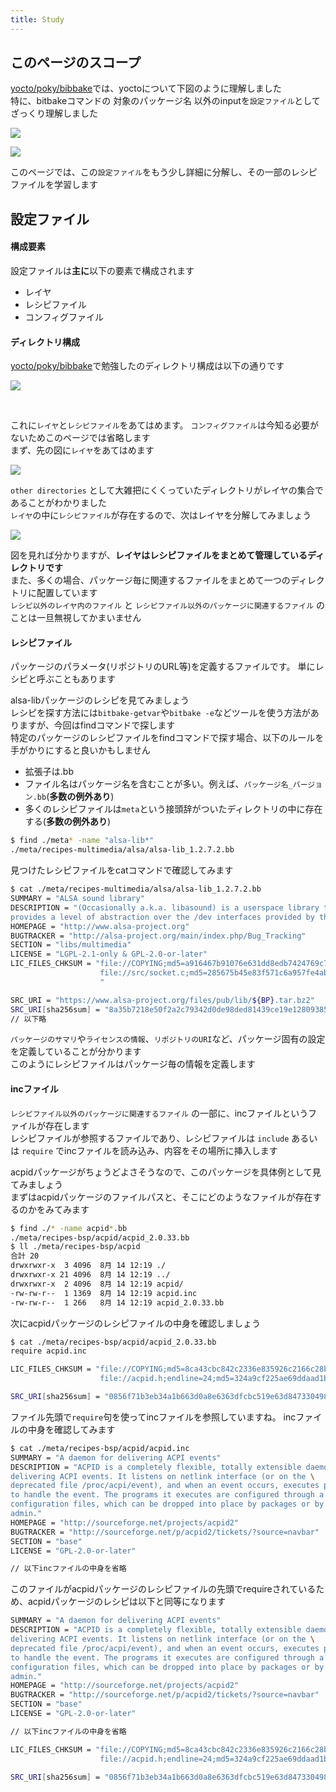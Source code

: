 ```yaml
---
title: Study
---
```


## このページのスコープ

[yocto/poky/bibbake](../01-yocto-poky-bitbake/study.md)では、yoctoについて下図のように理解しました  
特に、bitbakeコマンドの 対象のパッケージ名 以外のinputを`設定ファイル`としてざっくり理解しました  

![](../01-yocto-poky-bitbake/images/os-build.drawio.svg)

![](../01-yocto-poky-bitbake/images/package-build.drawio.svg)

このページでは、この`設定ファイル`をもう少し詳細に分解し、その一部のレシピファイルを学習します  

## 設定ファイル

#### 構成要素

設定ファイルは**主に**以下の要素で構成されます  

* レイヤ  
* レシピファイル  
* コンフィグファイル  

#### ディレクトリ構成

[yocto/poky/bibbake](../01-yocto-poky-bitbake/study.md)で勉強したのディレクトリ構成は以下の通りです  

![](../01-yocto-poky-bitbake/images/poky_directory.drawio.svg)

</br>

これに`レイヤ`と`レシピファイル`をあてはめます。 `コンフィグファイル`は今知る必要がないためこのページでは省略します  
まず、先の図に`レイヤ`をあてはめます  

![](./images/poky_directory_rough.drawio.svg)

`other directories` として大雑把にくくっていたディレクトリがレイヤの集合であることがわかりました   
`レイヤ`の中に`レシピファイル`が存在するので、次はレイヤを分解してみましょう  

![](./images/poky_directory.drawio.svg)

図を見れば分かりますが、**レイヤはレシピファイルをまとめて管理しているディレクトリです**  
また、多くの場合、パッケージ毎に関連するファイルをまとめて一つのディレクトリに配置しています  
`レシピ以外のレイヤ内のファイル` と `レシピファイル以外のパッケージに関連するファイル` のことは一旦無視してかまいません  

#### レシピファイル
パッケージのパラメータ(リポジトリのURL等)を定義するファイルです。 単にレシピと呼ぶこともあります   

alsa-libパッケージのレシピを見てみましょう  
レシピを探す方法には`bitbake-getvar`や`bitbake -e`などツールを使う方法がありますが、今回はfindコマンドで探します   
特定のパッケージのレシピファイルをfindコマンドで探す場合、以下のルールを手がかりにすると良いかもしません   

* 拡張子は.bb
* ファイル名はパッケージ名を含むことが多い。例えば、`パッケージ名_バージョン.bb`(**多数の例外あり**)
* 多くのレシピファイルは`meta`という接頭辞がついたディレクトリの中に存在する(**多数の例外あり**)

~~~bash
$ find ./meta* -name "alsa-lib*"
./meta/recipes-multimedia/alsa/alsa-lib_1.2.7.2.bb
~~~

見つけたレシピファイルをcatコマンドで確認してみます  

~~~bash
$ cat ./meta/recipes-multimedia/alsa/alsa-lib_1.2.7.2.bb
SUMMARY = "ALSA sound library"
DESCRIPTION = "(Occasionally a.k.a. libasound) is a userspace library that \
provides a level of abstraction over the /dev interfaces provided by the kernel modules."
HOMEPAGE = "http://www.alsa-project.org"
BUGTRACKER = "http://alsa-project.org/main/index.php/Bug_Tracking"
SECTION = "libs/multimedia"
LICENSE = "LGPL-2.1-only & GPL-2.0-or-later"
LIC_FILES_CHKSUM = "file://COPYING;md5=a916467b91076e631dd8edb7424769c7 \
                    file://src/socket.c;md5=285675b45e83f571c6a957fe4ab79c93;beginline=9;endline=24 \
                    "

SRC_URI = "https://www.alsa-project.org/files/pub/lib/${BP}.tar.bz2"
SRC_URI[sha256sum] = "8a35b7218e50f2a2c79342d0de98ded81439ce19e12809385ec9be9596de7c2f"
// 以下略
~~~

`パッケージのサマリ`や`ライセンスの情報`、`リポジトリのURI`など、パッケージ固有の設定を定義していることが分かります  
このようにレシピファイルはパッケージ毎の情報を定義します  


#### incファイル
`レシピファイル以外のパッケージに関連するファイル` の一部に、incファイルというファイルが存在します  
レシピファイルが参照するファイルであり、レシピファイルは `include` あるいは `require` でincファイルを読み込み、内容をその場所に挿入します  

acpidパッケージがちょうどよさそうなので、このパッケージを具体例として見てみましょう  
まずはacpidパッケージのファイルパスと、そこにどのようなファイルが存在するのかをみてみます  

~~~bash
$ find ./* -name acpid*.bb
./meta/recipes-bsp/acpid/acpid_2.0.33.bb
$ ll ./meta/recipes-bsp/acpid
合計 20
drwxrwxr-x  3 4096  8月 14 12:19 ./
drwxrwxr-x 21 4096  8月 14 12:19 ../
drwxrwxr-x  2 4096  8月 14 12:19 acpid/
-rw-rw-r--  1 1369  8月 14 12:19 acpid.inc
-rw-rw-r--  1 266   8月 14 12:19 acpid_2.0.33.bb
~~~

次にacpidパッケージのレシピファイルの中身を確認しましょう  

~~~bash
$ cat ./meta/recipes-bsp/acpid/acpid_2.0.33.bb
require acpid.inc

LIC_FILES_CHKSUM = "file://COPYING;md5=8ca43cbc842c2336e835926c2166c28b \
                    file://acpid.h;endline=24;md5=324a9cf225ae69ddaad1bf9d942115b5"

SRC_URI[sha256sum] = "0856f71b3eb34a1b663d0a8e6363dfcbc519e63d847330498898658e2972dbe8"
~~~

ファイル先頭で`require`句を使ってincファイルを参照していますね。 incファイルの中身を確認してみます  

~~~bash
$ cat ./meta/recipes-bsp/acpid/acpid.inc 
SUMMARY = "A daemon for delivering ACPI events"
DESCRIPTION = "ACPID is a completely flexible, totally extensible daemon for \
delivering ACPI events. It listens on netlink interface (or on the \
deprecated file /proc/acpi/event), and when an event occurs, executes programs \
to handle the event. The programs it executes are configured through a set of \
configuration files, which can be dropped into place by packages or by the \
admin."
HOMEPAGE = "http://sourceforge.net/projects/acpid2"
BUGTRACKER = "http://sourceforge.net/p/acpid2/tickets/?source=navbar"
SECTION = "base"
LICENSE = "GPL-2.0-or-later"

// 以下incファイルの中身を省略
~~~

このファイルがacpidパッケージのレシピファイルの先頭でrequireされているため、acpidパッケージのレシピは以下と同等になります  

~~~bash
SUMMARY = "A daemon for delivering ACPI events"
DESCRIPTION = "ACPID is a completely flexible, totally extensible daemon for \
delivering ACPI events. It listens on netlink interface (or on the \
deprecated file /proc/acpi/event), and when an event occurs, executes programs \
to handle the event. The programs it executes are configured through a set of \
configuration files, which can be dropped into place by packages or by the \
admin."
HOMEPAGE = "http://sourceforge.net/projects/acpid2"
BUGTRACKER = "http://sourceforge.net/p/acpid2/tickets/?source=navbar"
SECTION = "base"
LICENSE = "GPL-2.0-or-later"

// 以下incファイルの中身を省略

LIC_FILES_CHKSUM = "file://COPYING;md5=8ca43cbc842c2336e835926c2166c28b \
                    file://acpid.h;endline=24;md5=324a9cf225ae69ddaad1bf9d942115b5"

SRC_URI[sha256sum] = "0856f71b3eb34a1b663d0a8e6363dfcbc519e63d847330498898658e2972dbe8"
~~~